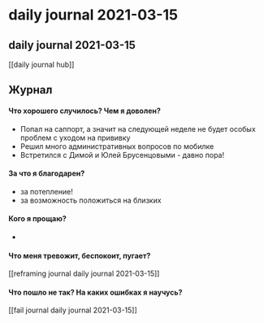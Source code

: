 # daily journal 2021-03-15

## daily journal 2021-03-15
[[daily journal hub]]


## Журнал
#### Что хорошего случилось? Чем я доволен?
- Попал на саппорт, а значит на следующей неделе не будет особых проблем с уходом на прививку
- Решил много административных вопросов по мобилке
- Встретился с Димой и Юлей Брусенцовыми - давно пора!

#### За что я благодарен?
- за потепление!
- за возможность положиться на близких

#### Кого я прощаю?
- 

#### Что меня тревожит, беспокоит, пугает?
[[reframing journal daily journal 2021-03-15]]

#### Что пошло не так? На каких ошибках я научусь?
[[fail journal daily journal 2021-03-15]]

